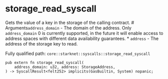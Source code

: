 # storage_read_syscall

Gets the value of a key in the storage of the calling contract.  # Arguments`address_domain` - The domain of the address. Only `address_domain` 0 is currently supported, in the future it will enable access to address spaces with different data availability guarantees. * `address` - The address of the storage key to read.

Fully qualified path: `core::starknet::syscalls::storage_read_syscall`

<pre><code class="language-rust">pub extern fn storage_read_syscall(
    address_domain: u32, address: StorageAddress,
) -&gt; SyscallResult&lt;felt252&gt; implicits(GasBuiltin, System) nopanic;</code></pre>

